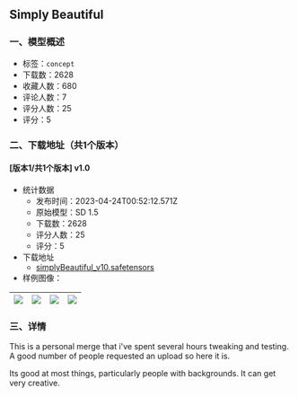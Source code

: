 ## Simply Beautiful
### 一、模型概述

- 标签：`concept`
- 下载数：2628
- 收藏人数：680
- 评论人数：7
- 评分人数：25
- 评分：5

### 二、下载地址（共1个版本）

#### [版本1/共1个版本] v1.0

- 统计数据
  - 发布时间：2023-04-24T00:52:12.571Z
  - 原始模型：SD 1.5
  - 下载数：2628
  - 评分人数：25
  - 评分：5
- 下载地址
  - [simplyBeautiful_v10.safetensors](https://civitai.com/api/download/models/53632)
- 样例图像：

| <img src="https://image.civitai.com/xG1nkqKTMzGDvpLrqFT7WA/ccd18856-cbd3-425c-aca6-da273476ca00/width=450/580747.jpeg" /> | <img src="https://image.civitai.com/xG1nkqKTMzGDvpLrqFT7WA/41555a06-2b12-4c17-4462-1f08bc50c700/width=450/580772.jpeg" /> | <img src="https://image.civitai.com/xG1nkqKTMzGDvpLrqFT7WA/7ce739ee-ba79-4677-ddfe-10cdc745c900/width=450/580793.jpeg" /> | <img src="https://image.civitai.com/xG1nkqKTMzGDvpLrqFT7WA/0b4b433e-fc2f-4fff-f84c-74960b893200/width=450/580820.jpeg" /> |
| ---- | ---- | ---- | ---- |


### 三、详情
<p>This is a personal merge that i've spent several hours tweaking and testing. A good number of people requested an upload so here it is.</p><p></p><p>Its good at most things, particularly people with backgrounds. It can get very creative.</p>